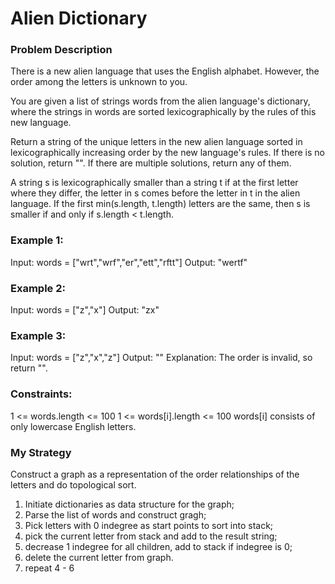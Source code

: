 # Alien Dictionary

### Problem Description
There is a new alien language that uses the English alphabet. However, the order among the letters is unknown to you.

You are given a list of strings words from the alien language's dictionary, where the strings in words are sorted lexicographically by the rules of this new language.

Return a string of the unique letters in the new alien language sorted in lexicographically increasing order by the new language's rules. If there is no solution, return "". If there are multiple solutions, return any of them.

A string s is lexicographically smaller than a string t if at the first letter where they differ, the letter in s comes before the letter in t in the alien language. If the first min(s.length, t.length) letters are the same, then s is smaller if and only if s.length < t.length.

 

### Example 1:

Input: words = ["wrt","wrf","er","ett","rftt"]
Output: "wertf"
### Example 2:

Input: words = ["z","x"]
Output: "zx"
### Example 3:

Input: words = ["z","x","z"]
Output: ""
Explanation: The order is invalid, so return "".
 

### Constraints:

1 <= words.length <= 100
1 <= words[i].length <= 100
words[i] consists of only lowercase English letters.

### My Strategy

Construct a graph as a representation of the order relationships of the letters and do topological sort.

1. Initiate dictionaries as data structure for the graph;
2. Parse the list of words and construct gragh;
3. Pick letters with 0 indegree as start points to sort into stack;
4. pick the current letter from stack and add to the result string;
5. decrease 1 indegree for all children, add to stack if indegree is 0;
6. delete the current letter from graph.
7. repeat 4 - 6 






